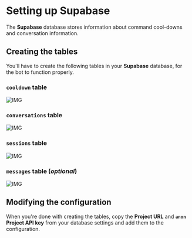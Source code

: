# Setting up Supabase
The **Supabase** database stores information about command cool-downs and conversation information.

## Creating the tables
You'll have to create the following tables in your **Supabase** database, for the bot to function properly.

### `cooldown` table
![IMG](https://cdn.discordapp.com/attachments/1064234084613771376/1079167994560786572/gpnyWQ7.png)

### `conversations` table
![IMG](https://cdn.discordapp.com/attachments/1064234084613771376/1079167994825019473/TNuHBzT.png)

### `sessions` table
![IMG](https://cdn.discordapp.com/attachments/1064234084613771376/1079431213741252679/BAn34Fm.png)

### `messages` table (*optional*)
![IMG](https://cdn.discordapp.com/attachments/1064234084613771376/1079364422734204980/g5og151.png)

## Modifying the configuration
When you're done with creating the tables, copy the **Project URL** and **`anon` Project API key** from your database settings and add them to the configuration.